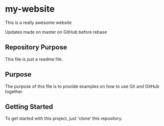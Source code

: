 # my-website

This is a really awesome website

Updates made on master on GitHub before rebase

## Repository Purpose

This file is just a readme file.

## Purpose 

The purpose of this file is to provide examples
on how to use Git and GitHub together.

## Getting Started

To get started with this project, just 'clone' this repository.
